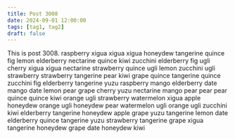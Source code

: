 ```yaml
---
title: Post 3008
date: 2024-09-01 12:00:00
tags: [tag1, tag2]
draft: false
---
```

This is post 3008.
raspberry
xigua
xigua
xigua
honeydew
tangerine
quince
fig
lemon
elderberry
nectarine
quince
kiwi
zucchini
elderberry
fig
ugli
cherry
xigua
xigua
nectarine
strawberry
quince
ugli
lemon
zucchini
ugli
strawberry
strawberry
tangerine
pear
kiwi
grape
quince
tangerine
quince
zucchini
fig
elderberry
tangerine
yuzu
raspberry
mango
elderberry
date
mango
date
lemon
pear
grape
cherry
yuzu
nectarine
mango
pear
pear
pear
quince
quince
kiwi
orange
ugli
strawberry
watermelon
xigua
apple
honeydew
orange
ugli
honeydew
pear
watermelon
ugli
orange
ugli
zucchini
kiwi
elderberry
tangerine
honeydew
apple
grape
yuzu
tangerine
lemon
date
elderberry
quince
tangerine
yuzu
strawberry
tangerine
grape
xigua
tangerine
honeydew
grape
date
honeydew
kiwi
